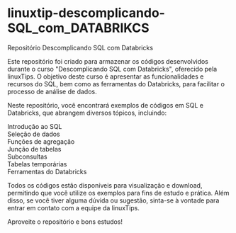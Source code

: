 # linuxtip-descomplicando-SQL_com_DATABRIKCS

Repositório Descomplicando SQL com Databricks

Este repositório foi criado para armazenar os códigos desenvolvidos durante o curso "Descomplicando SQL com Databricks", oferecido pela linuxTips. O objetivo deste curso é apresentar as funcionalidades e recursos do SQL, bem como as ferramentas do Databricks, para facilitar o processo de análise de dados.

Neste repositório, você encontrará exemplos de códigos em SQL e Databricks, que abrangem diversos tópicos, incluindo:

Introdução ao SQL<br/>
Seleção de dados<br/>
Funções de agregação<br/>
Junção de tabelas<br/>
Subconsultas<br/>
Tabelas temporárias<br/>
Ferramentas do Databricks<br/>

Todos os códigos estão disponíveis para visualização e download, permitindo que você utilize os exemplos para fins de estudo e prática. Além disso, se você tiver alguma dúvida ou sugestão, sinta-se à vontade para entrar em contato com a equipe da linuxTips.

Aproveite o repositório e bons estudos!
